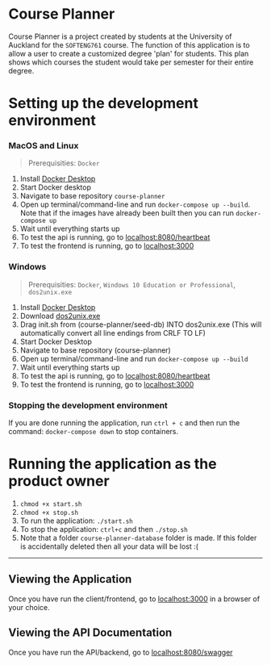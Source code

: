 # Course Planner
Course Planner is a project created by students at the University of Auckland for the `SOFTENG761` course. The function of this application is to allow a user to create a customized degree 'plan' for students. This plan shows which courses the student would take per semester for their entire degree.

#  Setting up the development environment

### MacOS and Linux
> Prerequisities: `Docker`

1. Install [Docker Desktop](https://docs.docker.com/docker-for-mac/install/)
2. Start Docker desktop
3. Navigate to base repository `course-planner`
4. Open up terminal/command-line and run `docker-compose up --build`. Note that if the images have already been built then you can run `docker-compose up`
5. Wait until everything starts up
6. To test the api is running, go to [localhost:8080/heartbeat](http://localhost:8080/heartbeat)
7. To test the frontend is running, go to [localhost:3000](http://localhost:3000)

### Windows
> Prerequisities: `Docker`, `Windows 10 Education or Professional`, `dos2unix.exe`

1. Install [Docker Desktop](https://www.docker.com/products/docker-desktop)
2. Download [dos2unix.exe](https://sourceforge.net/projects/dos2unix/)
3. Drag init.sh from (course-planner/seed-db) INTO dos2unix.exe (This will automatically convert all line endings from CRLF TO LF)
4. Start Docker Desktop
5. Navigate to base repository (course-planner)
6. Open up terminal/command-line and run `docker-compose up --build`
7. Wait until everything starts up
8. To test the api is running, go to [localhost:8080/heartbeat](http://localhost:8080/heartbeat)
9. To test the frontend is running, go to [localhost:3000](http://localhost:3000)

###  Stopping the development environment
If you are done running the application, run `ctrl + c` and then run the command: `docker-compose down` to stop containers.


#  Running the application as the product owner

1. `chmod +x start.sh`
2. `chmod +x stop.sh`
3. To run the application: `./start.sh`
4. To stop the application: `ctrl+c` and then `./stop.sh`
5. Note that a folder `course-planner-database` folder is made. If this folder is accidentally deleted then all your data will be lost :(

---

## Viewing the Application
Once you have run the client/frontend, go to [localhost:3000](http://localhost:3000) in a browser of your choice.

## Viewing the API Documentation
Once you have run the API/backend, go to [localhost:8080/swagger](http://localhost:8080/swagger)
